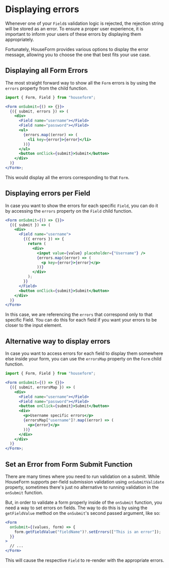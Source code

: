 # Displaying errors

Whenever one of your `Field`s validation logic is rejected, the rejection string will be stored as an error. To ensure a proper user experience, it is important to inform your users of these errors by displaying them appropriately.

Fortunately, HouseForm provides various options to display the error message, allowing you to choose the one that best fits your use case.

## Displaying all Form Errors

The most straight forward way to show all the `Form` errors is by using the `errors` property from the child function.

```jsx
import { Form, Field } from "houseform";

<Form onSubmit={() => {}}>
  {({ submit, errors }) => (
    <div>
      <Field name="username"></Field>
      <Field name="password"></Field>
      <ul>
        {errors.map((error) => (
          <li key={error}>{error}</li>
        ))}
      </ul>
      <button onClick={submit}>Submit</button>
    </div>
  )}
</Form>;
```

This would display all the errors corresponding to that `Form`.

## Displaying errors per Field

In case you want to show the errors for each specific `Field`, you can do it by accessing the `errors` property on the `Field` child function.

```jsx
<Form onSubmit={() => {}}>
  {({ submit }) => (
    <div>
      <Field name="username">
        {({ errors }) => {
          return (
            <div>
              <input value={value} placeholder={"Username"} />
              {errors.map((error) => (
                <p key={error}>{error}</p>
              ))}
            </div>
          );
        }}
      </Field>
      <button onClick={submit}>Submit</button>
    </div>
  )}
</Form>
```

In this case, we are referencing the `errors` that correspond only to that specific Field. You can do this for each field if you want your errors to be closer to the input element.

## Alternative way to display errors

In case you want to access errors for each field to display them somewhere else inside your form, you can use the `errorsMap` property on the `Form` child function.

```jsx
import { Form, Field } from "houseform";

<Form onSubmit={() => {}}>
  {({ submit, errorsMap }) => (
    <div>
      <Field name="username"></Field>
      <Field name="password"></Field>
      <button onClick={submit}>Submit</button>
      <div>
        <p>Username specific errors</p>
        {errorsMap["username"]?.map((error) => (
          <p>{error}</p>
        ))}
      </div>
    </div>
  )}
</Form>;
```

## Set an Error from Form Submit Function

There are many times where you need to run validation on a submit. While HouseForm supports per-field submission validation using `onSubmitValidate` property, sometimes there's just no alternative to running validation in the `onSubmit` function.

But, in order to validate a form properly inside of the `onSubmit` function, you need a way to set errors on fields. The way to do this is by using the `getFieldValue` method on the `onSubmit`'s second passed argument, like so:

```jsx
<Form
  onSubmit={(values, form) => {
    form.getFieldValue("fieldName")?.setErrors(["This is an error"]);
  }}
>
  // ...
</Form>
```

This will cause the respective `Field` to re-render with the appropriate errors.
